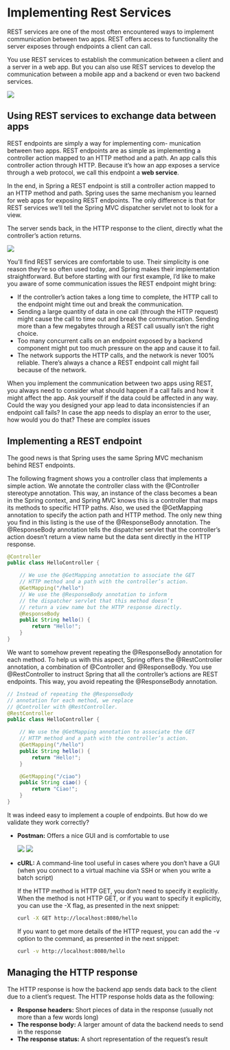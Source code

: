# Implementing Rest Services

REST services are one of the most often encountered ways to implement communication between two apps. REST offers access to functionality the server exposes through endpoints a client can call.

You use REST services to establish the communication between a client and a server in a web app. But you can also use REST services to develop the communication between a mobile app and a backend or even two backend services.

![](/images/REST-Services.png)

## Using REST services to exchange data between apps

REST endpoints are simply a way for implementing com- munication between two apps. REST endpoints are as simple as implementing a controller action mapped to an HTTP method and a path. An app calls this controller action through HTTP. Because it’s how an app exposes a service through a web protocol, we call this endpoint a **web service**.

In the end, in Spring a REST endpoint is still a controller action mapped to an HTTP method and path. Spring uses the same mechanism you learned for web apps for exposing REST endpoints. The only difference is that for REST services we’ll tell the Spring MVC dispatcher servlet not to look for a view.

The server sends back, in the HTTP response to the client, directly what the controller’s action returns.

![](/images/springRestDiagram.png)

You’ll find REST services are comfortable to use. Their simplicity is one reason they’re so often used today, and Spring makes their implementation straightforward. But before starting with our first example, I’d like to make you aware of some communication issues the REST endpoint might bring:

- If the controller’s action takes a long time to complete, the HTTP call to the endpoint might time out and break the communication.
- Sending a large quantity of data in one call (through the HTTP request) might cause the call to time out and break the communication. Sending more than a few megabytes through a REST call usually isn’t the right choice.
- Too many concurrent calls on an endpoint exposed by a backend component might put too much pressure on the app and cause it to fail.
- The network supports the HTTP calls, and the network is never 100% reliable. There’s always a chance a REST endpoint call might fail because of the network.

When you implement the communication between two apps using REST, you always need to consider what should happen if a call fails and how it might affect the app. Ask yourself if the data could be affected in any way. Could the way you designed your app lead to data inconsistencies if an endpoint call fails? In case the app needs to display an error to the user, how would you do that? These are complex issues

## Implementing a REST endpoint

The good news is that Spring uses the same Spring MVC mechanism behind REST endpoints.

The following fragment shows you a controller class that implements a simple action. We annotate the controller class with the @Controller stereotype annotation. This way, an instance of the class becomes a bean in the Spring context, and Spring MVC knows this is a controller that maps its methods to specific HTTP paths. Also, we used the @GetMapping annotation to specify the action path and HTTP method. The only new thing you find in this listing is the use of the @ResponseBody annotation. The @ResponseBody annotation tells the dispatcher servlet that the controller’s action doesn’t return a view name but the data sent directly in the HTTP response.

```java
@Controller
public class HelloController {

    // We use the @GetMapping annotation to associate the GET
    // HTTP method and a path with the controller’s action.
    @GetMapping("/hello")
    // We use the @ResponseBody annotation to inform
    // the dispatcher servlet that this method doesn’t
    // return a view name but the HTTP response directly.
    @ResponseBody
    public String hello() {
        return "Hello!";
    }
}
```

We want to somehow prevent repeating the @ResponseBody annotation for each method. To help us with this aspect, Spring offers the @RestController annotation, a combination of @Controller and @ResponseBody. You use @RestController to instruct Spring that all the controller’s actions are REST endpoints. This way, you avoid repeating the @ResponseBody annotation.

```java
// Instead of repeating the @ResponseBody
// annotation for each method, we replace
// @Controller with @RestController.
@RestController
public class HelloController {

    // We use the @GetMapping annotation to associate the GET
    // HTTP method and a path with the controller’s action.
    @GetMapping("/hello")
    public String hello() {
        return "Hello!";
    }

    @GetMapping("/ciao")
    public String ciao() {
        return "Ciao!";
    }
}
```

It was indeed easy to implement a couple of endpoints. But how do we validate they work correctly?

- **Postman:** Offers a nice GUI and is comfortable to use

  ![](/images/postmanInterface.png)
  ![](/images/postmanResponseInterface.png)

- **cURL:** A command-line tool useful in cases where you don’t have a GUI (when you connect to a virtual machine via SSH or when you write a batch script)

  If the HTTP method is HTTP GET, you don’t need to specify it explicitly. When the method is not HTTP GET, or if you want to specify it explicitly, you can use the -X flag, as presented in the next snippet:

  ```bash
  curl -X GET http://localhost:8080/hello
  ```

  If you want to get more details of the HTTP request, you can add the -v option to the command, as presented in the next snippet:

  ```bash
  curl -v http://localhost:8080/hello
  ```

## Managing the HTTP response

The HTTP response is how the backend app sends data back to the client due to a client’s request. The HTTP response holds data as the following:

- **Response headers:** Short pieces of data in the response (usually not more than a few words long)
- **The response body:** A larger amount of data the backend needs to send in the response
- **The response status:** A short representation of the request’s result
